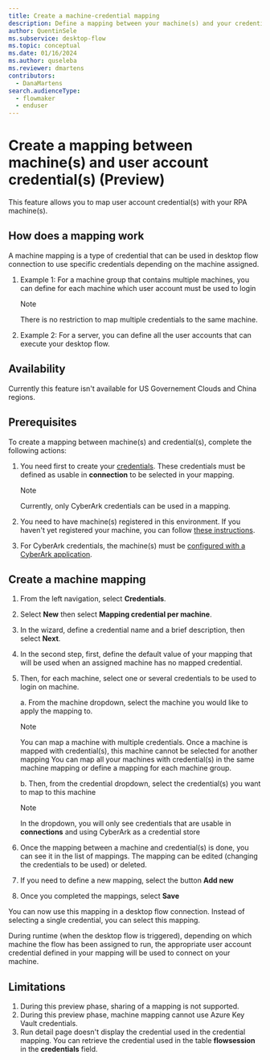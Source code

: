 ```yaml
---
title: Create a machine-credential mapping
description: Define a mapping between your machine(s) and your credential(s) that will be used in your desktop flow connection.
author: QuentinSele
ms.subservice: desktop-flow
ms.topic: conceptual
ms.date: 01/16/2024
ms.author: quseleba
ms.reviewer: dmartens
contributors:
  - DanaMartens
search.audienceType: 
  - flowmaker
  - enduser
---
```


# Create a mapping between machine(s) and user account credential(s) (Preview)

This feature allows you to map user account credential(s) with your RPA machine(s).

## How does a mapping work 

A machine mapping is a type of credential that can be used in desktop flow connection to use specific credentials depending on the machine assigned.

1. Example 1: For a machine group that contains multiple machines, you can define for each machine which user account must be used to login
    > [!NOTE]
    > There is no restriction to map multiple credentials to the same machine.
    
2. Example 2: For a server, you can define all the user accounts that can execute your desktop flow.


## Availability 

Currently this feature isn't available for US Governement Clouds and China regions.

## Prerequisites

To create a mapping between machine(s) and credential(s), complete the following actions:
1. You need first to create your [credentials](create-cyberark-credential.md). These credentials must be defined as usable in **connection** to be selected in your mapping.

    > [!NOTE]
    > Currently, only CyberArk credentials can be used in a mapping.

2. You need to have machine(s) registered in this environment. If you haven't yet registered your machine, you can follow [these instructions](manage-machines.md).  
3. For CyberArk credentials, the machine(s) must be [configured with a CyberArk application](create-cyberark-credential.md).

## Create a machine mapping

1. From the left navigation, select **Credentials**.
1. Select **New** then select **Mapping credential per machine**.
1. In the wizard, define a credential name and a brief description, then select **Next**.
1. In the second step, first, define the default value of your mapping that will be used when an assigned machine has no mapped credential.
1. Then, for each machine, select one or several credentials to be used to login on machine.
   
    a. From the machine dropdown, select the machine you would like to apply the mapping to.

      > [!NOTE]
      > You can map a machine with multiple credentials.
      > Once a machine is mapped with credential(s), this machine cannot be selected for another mapping
      > You can map all your machines with credential(s) in the same machine mapping or define a mapping for each machine group.

    b. Then, from the credential dropdown, select the credential(s) you want to map to this machine

     > [!NOTE]
     > In the dropdown, you will only see credentials that are usable in **connections** and using CyberArk as a credential store

1. Once the mapping between a machine and credential(s) is done, you can see it in the list of mappings. The mapping can be edited (changing the credentials to be used) or deleted.
1. If you need to define a new mapping, select the button **Add new**
1. Once you completed the mappings, select **Save**

You can now use this mapping in a desktop flow connection. Instead of selecting a single credential, you can select this mapping.

During runtime (when the desktop flow is triggered), depending on which machine the flow has been assigned to run, the appropriate user account credential defined in your mapping will be used to connect on your machine.

## Limitations

1. During this preview phase, sharing of a mapping is not supported.
2. During this preview phase, machine mapping cannot use Azure Key Vault credentials.
3. Run detail page doesn't display the credential used in the credential mapping. You can retrieve the credential used in the table **flowsession** in the **credentials** field.



